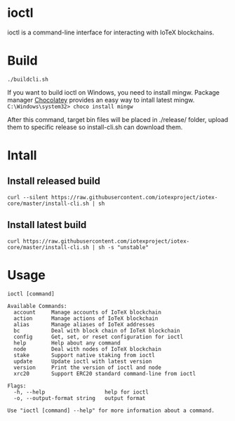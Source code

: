 # ioctl
ioctl is a command-line interface for interacting with IoTeX blockchains.

# Build
`./buildcli.sh`

If you want to build ioctl on Windows, you need to install mingw. Package manager [Chocolatey](https://chocolatey.org/) provides an easy way to intall latest mingw.
`C:\Windows\system32> choco install mingw`

After this command, target bin files will be placed in ./release/ folder, upload them to
specific release so install-cli.sh can download them.

# Intall
## Install released build
    curl --silent https://raw.githubusercontent.com/iotexproject/iotex-core/master/install-cli.sh | sh

## Install latest build
    curl https://raw.githubusercontent.com/iotexproject/iotex-core/master/install-cli.sh | sh -s "unstable"

# Usage
    ioctl [command]

    Available Commands:
      account     Manage accounts of IoTeX blockchain
      action      Manage actions of IoTeX blockchain
      alias       Manage aliases of IoTeX addresses
      bc          Deal with block chain of IoTeX blockchain
      config      Get, set, or reset configuration for ioctl
      help        Help about any command
      node        Deal with nodes of IoTeX blockchain
      stake       Support native staking from ioctl
      update      Update ioctl with latest version
      version     Print the version of ioctl and node
      xrc20       Support ERC20 standard command-line from ioctl
    
    Flags:
      -h, --help                   help for ioctl
      -o, --output-format string   output format
    
    Use "ioctl [command] --help" for more information about a command.
